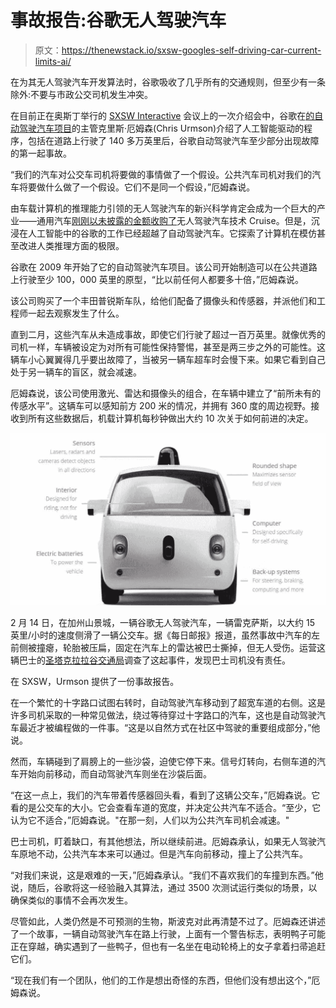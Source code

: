 # 事故报告:谷歌无人驾驶汽车

> 原文：<https://thenewstack.io/sxsw-googles-self-driving-car-current-limits-ai/>

在为其无人驾驶汽车开发算法时，谷歌吸收了几乎所有的交通规则，但至少有一条除外:不要与市政公交司机发生冲突。

在目前正在奥斯丁举行的 [SXSW Interactive](http://www.sxsw.com/) 会议上的一次介绍会中，谷歌在[的自动驾驶汽车项目](https://www.google.com/selfdrivingcar/)的主管克里斯·厄姆森(Chris Urmson)介绍了人工智能驱动的程序，包括在道路上行驶了 140 多万英里后，谷歌自动驾驶汽车至少部分出现故障的第一起事故。

“我们的汽车对公交车司机将要做的事情做了一个假设。公共汽车司机对我们的汽车将要做什么做了一个假设。它们不是同一个假设，”厄姆森说。

由车载计算机的推理能力引领的无人驾驶汽车的新兴科学肯定会成为一个巨大的产业——通用汽车[刚刚以未披露的金额收购了](http://techcrunch.com/2016/03/11/gm-buys-self-driving-tech-startup-cruise-as-part-of-a-plan-to-make-driverless-cars/)无人驾驶汽车技术 Cruise。但是，沉浸在人工智能中的谷歌的工作已经超越了自动驾驶汽车。它探索了计算机在模仿甚至改进人类推理方面的极限。

谷歌在 2009 年开始了它的自动驾驶汽车项目。该公司开始制造可以在公共道路上行驶至少 100，000 英里的原型，“比以前任何人都要多十倍，”厄姆森说。

该公司购买了一个丰田普锐斯车队，给他们配备了摄像头和传感器，并派他们和工程师一起去观察发生了什么。

直到二月，这些汽车从未造成事故，即使它们行驶了超过一百万英里。就像优秀的司机一样，车辆被设定为对所有可能性保持警惕，甚至是两三步之外的可能性。这辆车小心翼翼得几乎要出故障了，当被另一辆车超车时会慢下来。如果它看到自己处于另一辆车的盲区，就会减速。

厄姆森说，该公司使用激光、雷达和摄像头的组合，在车辆中建立了“前所未有的传感水平”。这辆车可以感知前方 200 米的情况，并拥有 360 度的周边视野。接收到所有这些数据后，机载计算机每秒钟做出大约 10 次关于如何前进的决定。

![Google-Self-DrivingCar-2](img/c64b5f3254e092e60951361993972eb2.png)

2 月 14 日，在加州山景城，一辆谷歌无人驾驶汽车，一辆雷克萨斯，以大约 15 英里/小时的速度侧滑了一辆公交车。据《每日邮报》报道，虽然事故中汽车的左前侧被撞瘪，轮胎被压扁，固定在汽车上的雷达被巴士撕掉，但无人受伤。运营这辆巴士的[圣塔克拉拉谷交通局](http://www.vta.org/)调查了这起事件，发现巴士司机没有责任。

在 SXSW，Urmson 提供了一份事故报告。

在一个繁忙的十字路口试图右转时，自动驾驶汽车移动到了超宽车道的右侧。这是许多司机采取的一种常见做法，绕过等待穿过十字路口的汽车，这也是自动驾驶汽车最近才被编程做的一件事。“这是以自然方式在社区中驾驶的重要组成部分，”他说。

然而，车辆碰到了肩膀上的一些沙袋，迫使它停下来。信号灯转向，右侧车道的汽车开始向前移动，而自动驾驶汽车则坐在沙袋后面。

“在这一点上，我们的汽车带着传感器回头看，看到了这辆公交车，”厄姆森说。它看的是公交车的大小。它会查看车道的宽度，并决定公共汽车不适合。“至少，它认为它不适合，”厄姆森说。"在那一刻，人们以为公共汽车司机会减速。"

巴士司机，盯着缺口，有其他想法，所以继续前进。厄姆森承认，如果无人驾驶汽车原地不动，公共汽车本来可以通过。但是汽车向前移动，撞上了公共汽车。

“对我们来说，这是艰难的一天，”厄姆森承认。“我们不喜欢我们的车撞到东西。”他说，随后，谷歌将这一经验融入其算法，通过 3500 次测试运行类似的场景，以确保类似的事情不会再次发生。

尽管如此，人类仍然是不可预测的生物，斯波克对此再清楚不过了。厄姆森还讲述了一个故事，一辆自动驾驶汽车在路上行驶，上面有一个警告标志，表明鸭子可能正在穿越，确实遇到了一些鸭子，但也有一名坐在电动轮椅上的女子拿着扫帚追赶它们。

“现在我们有一个团队，他们的工作是想出奇怪的东西，但他们没有想出这个，”厄姆森说。

<svg xmlns:xlink="http://www.w3.org/1999/xlink" viewBox="0 0 68 31" version="1.1"><title>Group</title> <desc>Created with Sketch.</desc></svg>